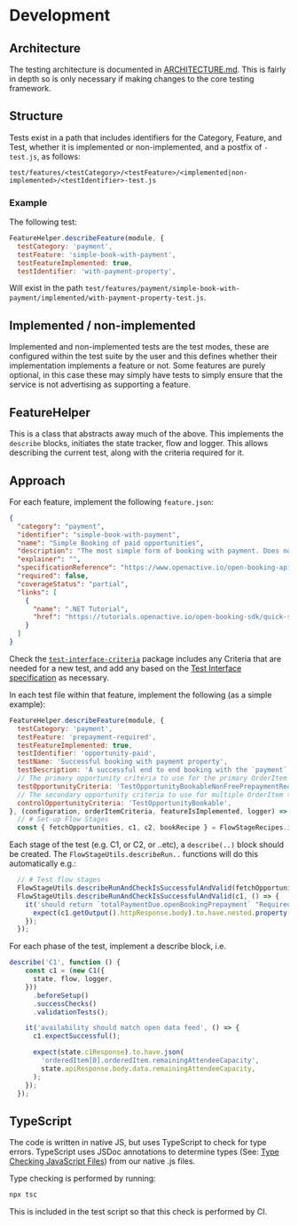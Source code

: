# Development

## Architecture

The testing architecture is documented in [ARCHITECTURE.md](./architecture.md). This is fairly in depth so is only necessary if making changes to the core testing framework.

## Structure

Tests exist in a path that includes identifiers for the Category, Feature, and Test, whether it is implemented or non-implemented, and a postfix of `-test.js`, as follows:

`test/features/<testCategory>/<testFeature>/<implemented|non-implemented>/<testIdentifier>-test.js`

### Example

The following test:

```javascript
FeatureHelper.describeFeature(module, {
  testCategory: 'payment',
  testFeature: 'simple-book-with-payment',
  testFeatureImplemented: true,
  testIdentifier: 'with-payment-property',
```

Will exist in the path `test/features/payment/simple-book-with-payment/implemented/with-payment-property-test.js`.

## Implemented / non-implemented

Implemented and non-implemented tests are the test modes, these are configured within the test suite by the user and this defines whether their implementation implements a feature or not. Some features are purely optional, in this case these may simply have tests to simply ensure that the service is not advertising as supporting a feature.

## FeatureHelper

This is a class that abstracts away much of the above. This implements the `describe` blocks, initiates the state tracker, flow and logger. This allows describing the current test, along with the criteria required for it.

## Approach

For each feature, implement the following `feature.json`:

```json
{
  "category": "payment",
  "identifier": "simple-book-with-payment",
  "name": "Simple Booking of paid opportunities",
  "description": "The most simple form of booking with payment. Does not check for leases.",
  "explainer": "",
  "specificationReference": "https://www.openactive.io/open-booking-api/EditorsDraft/#step-by-step-process-description",
  "required": false,
  "coverageStatus": "partial",
  "links": [
    {
      "name": ".NET Tutorial",
      "href": "https://tutorials.openactive.io/open-booking-sdk/quick-start-guide/storebookingengine/day-5-b-and-delete-order"
    }
  ]
}
```

Check the [`test-interface-criteria`](../test-interface-criteria/) package includes any Criteria that are needed for a new test, and add any based on the [Test Interface specification](https://openactive.io/test-interface/) as necessary.


In each test file within that feature, implement the following (as a simple example):

```js
FeatureHelper.describeFeature(module, {
  testCategory: 'payment',
  testFeature: 'prepayment-required',
  testFeatureImplemented: true,
  testIdentifier: 'opportunity-paid',
  testName: 'Successful booking with payment property',
  testDescription: 'A successful end to end booking with the `payment` property included.',
  // The primary opportunity criteria to use for the primary OrderItem under test
  testOpportunityCriteria: 'TestOpportunityBookableNonFreePrepaymentRequired',
  // The secondary opportunity criteria to use for multiple OrderItem tests
  controlOpportunityCriteria: 'TestOpportunityBookable',
}, (configuration, orderItemCriteria, featureIsImplemented, logger) => {
  // # Set-up Flow Stages
  const { fetchOpportunities, c1, c2, bookRecipe } = FlowStageRecipes.initialiseSimpleC1C2BookFlow(orderItemCriteriaList, logger);
```

Each stage of the test (e.g. C1, or C2, or ..etc), a `describe(..)` block should be created. The `FlowStageUtils.describeRun..` functions will do this automatically e.g.:

```js
  // # Test flow stages
  FlowStageUtils.describeRunAndCheckIsSuccessfulAndValid(fetchOpportunities);
  FlowStageUtils.describeRunAndCheckIsSuccessfulAndValid(c1, () => {
    it('should return `totalPaymentDue.openBookingPrepayment` "Required"', () => {
      expect(c1.getOutput().httpResponse.body).to.have.nested.property('totalPaymentDue.openBookingPrepayment', 'https://openactive.io/Required');
    });
  });
```

For each phase of the test, implement a describe block, i.e.

```js
describe('C1', function () {
    const c1 = (new C1({
      state, flow, logger,
    }))
      .beforeSetup()
      .successChecks()
      .validationTests();

    it('availability should match open data feed', () => {
      c1.expectSuccessful();

      expect(state.c1Response).to.have.json(
        'orderedItem[0].orderedItem.remainingAttendeeCapacity',
        state.apiResponse.body.data.remainingAttendeeCapacity,
      );
    });
  });
```

## TypeScript

The code is written in native JS, but uses TypeScript to check for type errors. TypeScript uses JSDoc annotations to determine types (See: [Type Checking JavaScript Files](https://www.typescriptlang.org/docs/handbook/type-checking-javascript-files.html)) from our native .js files.

Type checking is performed by running:

```sh
npx tsc
```

This is included in the test script so that this check is performed by CI.
